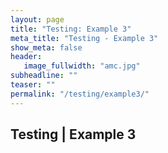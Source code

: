 ```yaml
---
layout: page
title: "Testing: Example 3"
meta_title: "Testing - Example 3"
show_meta: false
header:
   image_fullwidth: "amc.jpg"
subheadline: ""
teaser: ""
permalink: "/testing/example3/"
---
```


## Testing | Example 3

<script type='text/javascript'>
    (function() {
        var f = function() {
              EF.init({ eventType: "transaction",
                        transactionProperties : "ev_order_complete=1",
                        segment : "", 
                        searchSegment : "",
                        sku : "",
                        userid : "714",
                        pixelHost : "pixel.everesttech.net"
                        
                        , allow3rdPartyPixels: 1});
              EF.main();
        };
        window.EF = window.EF || {}; 
        if (window.EF.main) {
            f();
            return;
        }
        window.EF.onloadCallbacks = window.EF.onloadCallbacks || [];
        window.EF.onloadCallbacks[window.EF.onloadCallbacks.length] = f;
        if (!window.EF.jsTagAdded) {
            var efjs = document.createElement('script'); efjs.type = 'text/javascript'; efjs.async = true;
            efjs.src = 'https://www.everestjs.net/static/st.v3.js';
            var s = document.getElementsByTagName('script')[0]; s.parentNode.insertBefore(efjs, s);
            window.EF.jsTagAdded=1;
        }
    })();
</script>
<noscript><img src="https://pixel.everesttech.net/714/t?ev_order_complete=1" width="1" height="1"/></noscript>

